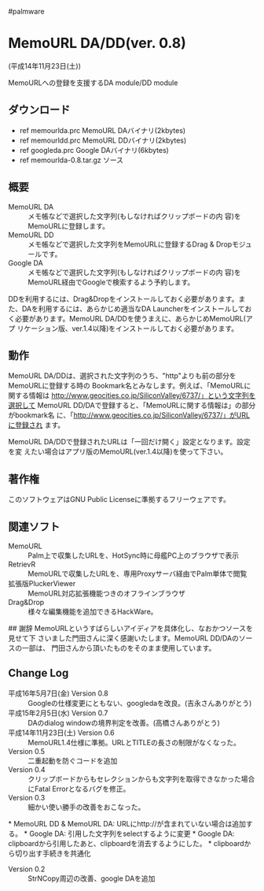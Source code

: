 #palmware
# MemoURL DA/DD(ver. 0.8)
(平成14年11月23日(土))

MemoURLへの登録を支援するDA module/DD module
## ダウンロード
* ref memourlda.prc MemoURL DAバイナリ(2kbytes)
* ref memourldd.prc MemoURL DDバイナリ(2kbytes)
* ref googleda.prc Google DAバイナリ(6kbytes)
* ref memourlda-0.8.tar.gz ソース
## 概要
<dl>
  <dt>MemoURL DA</dt><dd> メモ帳などで選択した文字列(もしなければクリップボードの内 容)をMemoURLに登録します。
</dd>
  <dt>MemoURL DD</dt><dd> メモ帳などで選択した文字列をMemoURLに登録するDrag & Dropモジュールです。
</dd>
  <dt>Google DA</dt><dd> メモ帳などで選択した文字列(もしなければクリップボードの内 容)をMemoURL経由でGoogleで検索するよう予約します。
</dd>
</dl>

DDを利用するには、Drag&Dropをインストールしておく必要があります。また、DAを利用するには、あらかじめ適当なDA Launcherをインストールしておく必要があります。MemoURL DA/DDを使うまえに、あらかじめMemoURL(アプ リケーション版、ver.1.4以降)をインストールしておく必要があります。
## 動作
MemoURL DA/DDは、選択された文字列のうち、"http"よりも前の部分をMemoURLに登録する時の Bookmark名とみなします。例えば、「MemoURLに関する情報は http://www.geocities.co.jp/SiliconValley/6737/」という文字列を選択して MemoURL DD/DAで登録すると、「MemoURLに関する情報は」の部分がbookmark名 に、「http://www.geocities.co.jp/SiliconValley/6737/」がURLに登録され ます。

MemoURL DA/DDで登録されたURLは「一回だけ開く」設定となります。設定を変 えたい場合はアプリ版のMemoURL(ver.1.4以降)を使って下さい。


## 著作権
このソフトウェアはGNU Public Licenseに準拠するフリーウェアです。
## 関連ソフト
<dl>
  <dt>MemoURL</dt><dd>Palm上で収集したURLを、HotSync時に母艦PC上のブラウザで表示
</dd>
  <dt>RetrievR</dt><dd>MemoURLで収集したURLを、専用Proxyサーバ経由でPalm単体で閲覧
</dd>
  <dt>拡張版PluckerViewer</dt><dd>MemoURL対応拡張機能つきのオフラインブラウザ
</dd>
  <dt>Drag&Drop</dt><dd>様々な編集機能を追加できるHackWare。
</dd>
</dl>
## 謝辞
MemoURLというすばらしいアイディアを具体化し、なおかつソースを見せて下 さいました門田さんに深く感謝いたします。MemoURL DD/DAのソースの一部は、 門田さんから頂いたものをそのまま使用しています。

## Change Log

<dl>
  <dt>平成16年5月7日(金) Version 0.8</dt><dd>Googleの仕様変更にともない、googledaを改良。(吉永さんありがとう)
</dd>
  <dt>平成15年2月5日(水) Version 0.7</dt><dd>DAのdialog windowの境界判定を改善。(高橋さんありがとう)
</dd>
  <dt>平成14年11月23日(土) Version 0.6</dt><dd>MemoURL1.4仕様に準拠。URLとTITLEの長さの制限がなくなった。
</dd>
  <dt>Version 0.5</dt><dd>二重起動を防ぐコードを追加
</dd>
  <dt>Version 0.4</dt><dd>クリップボードからもセレクションからも文字列を取得できなかった場合にFatal Errorとなるバグを修正。
</dd>
  <dt>Version 0.3</dt><dd>細かい使い勝手の改善をおこなった。
</dd>
</dl>
* MemoURL DD & MemoURL DA: URLにhttp://が含まれていない場合は追加する。
* Google DA: 引用した文字列をselectするように変更
* Google DA: clipboardから引用したあと、clipboardを消去するようにした。
* clipboardから切り出す手続きを共通化
<dl>
  <dt>Version 0.2</dt><dd>StrNCopy周辺の改善、google DAを追加
</dd>
